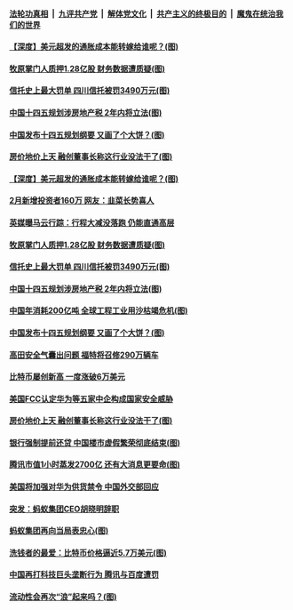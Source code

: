 ####  [法轮功真相](../../../../basic/blob/master/README.md?t=03150901) &nbsp;|&nbsp; [九评共产党](../../../../9ping.md/blob/master/README.md?t=03150901) &nbsp;|&nbsp; [解体党文化](../../../../jtdwh.md/blob/master/README.md?t=03150901)  &nbsp;|&nbsp; [共产主义的终极目的](../../../../gczydzjmd.md/blob/master/README.md?t=03150901) &nbsp;|&nbsp; [魔鬼在统治我们的世界](../../../../mgztzwmdsj.md/blob/master/README.md?t=03150901) 

#### [【深度】美元超发的通胀成本能转嫁给谁呢？(图)](../pages/p5/965578.md?t=03150901) 

#### [牧原掌门人质押1.28亿股 财务数据遭质疑(图)](../pages/p5/965540.md?t=03150901) 

#### [信托史上最大罚单 四川信托被罚3490万元(图)](../pages/p5/965509.md?t=03150901) 

#### [中国十四五规划涉房地产税 2年内将立法(图)](../pages/p5/965482.md?t=03150901) 

#### [中国发布十四五规划纲要 又画了个大饼？(图)](../pages/p5/965471.md?t=03150901) 

#### [房价地价上天 融创董事长称这行业没法干了(图)](../pages/p5/965422.md?t=03150901) 

#### [【深度】美元超发的通胀成本能转嫁给谁呢？(图)](../pages/p5/965578.md?t=03150901) 

#### [2月新增投资者160万 网友：韭菜长势喜人](../pages/p5/965547.md?t=03150901) 

#### [英媒曝马云行踪：行程大减没落跑 仍能直通高层](../pages/p5/965541.md?t=03150901) 

#### [牧原掌门人质押1.28亿股 财务数据遭质疑(图)](../pages/p5/965540.md?t=03150901) 

#### [信托史上最大罚单 四川信托被罚3490万元(图)](../pages/p5/965509.md?t=03150901) 

#### [中国十四五规划涉房地产税 2年内将立法(图)](../pages/p5/965482.md?t=03150901) 

#### [中国年消耗200亿吨 全球工程工业用沙枯竭危机(图)](../pages/p5/965481.md?t=03150901) 

#### [中国发布十四五规划纲要 又画了个大饼？(图)](../pages/p5/965471.md?t=03150901) 

#### [高田安全气囊出问题 福特将召修290万辆车](../pages/p5/965469.md?t=03150901) 

#### [比特币屡创新高 一度涨破6万美元](../pages/p5/965461.md?t=03150901) 

#### [美国FCC认定华为等五家中企构成国家安全威胁](../pages/p5/965458.md?t=03150901) 

#### [房价地价上天 融创董事长称这行业没法干了(图)](../pages/p5/965422.md?t=03150901) 

#### [银行强制提前还贷 中国楼市虚假繁荣彻底结束(图)](../pages/p5/965402.md?t=03150901) 

#### [腾讯市值1小时蒸发2700亿 还有大消息更要命(图)](../pages/p5/965363.md?t=03150901) 

#### [美国将加强对华为供货禁令 中国外交部回应](../pages/p5/965357.md?t=03150901) 

#### [突发：蚂蚁集团CEO胡晓明辞职](../pages/p5/965356.md?t=03150901) 

#### [蚂蚁集团再向当局表忠心(图)](../pages/p5/965352.md?t=03150901) 

#### [洗钱者的最爱：比特币价格逼近5.7万美元(图)](../pages/p5/965309.md?t=03150901) 

#### [中国再打科技巨头垄断行为 腾讯与百度遭罚](../pages/p5/965347.md?t=03150901) 

#### [流动性会再次“浪”起来吗？(图)](../pages/p5/965301.md?t=03150901) 

